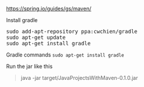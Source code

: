 https://spring.io/guides/gs/maven/


Install gradle
<pre>
sudo add-apt-repository ppa:cwchien/gradle
sudo apt-get update
sudo apt-get install gradle
</pre>

Gradle commands
`sudo apt-get install gradle`

Run the jar like this
> java -jar target/JavaProjectsWithMaven-0.1.0.jar 
